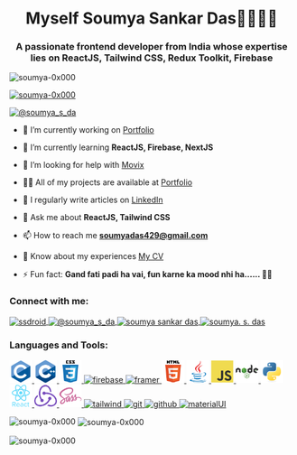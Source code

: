 <h1 align="center">Myself Soumya Sankar Das🥸🥸😤😤</h1>
<h3 align="center">A passionate frontend developer from India whose expertise lies on ReactJS, Tailwind CSS, Redux Toolkit, Firebase</h3>

<p align="left"> 
  <img src="https://komarev.com/ghpvc/?username=soumya-0x000&label=Profile%20views&color=0e75b6&style=flat" alt="soumya-0x000" />
</p>

<p align="left"> 
  <a href="https://github.com/ryo-ma/github-profile-trophy">
    <img src="https://github-profile-trophy.vercel.app/?username=soumya-0x000" alt="soumya-0x000" />
  </a> 
</p>

<p align="left"> 
  <a href="https://twitter.com/@soumya_s_da" target="blank">
    <img src="https://img.shields.io/twitter/follow/@soumya_s_da?logo=twitter&style=for-the-badge" alt="@soumya_s_da" />
  </a>
</p>

- 🔭 I’m currently working on [Portfolio](https://github.com/Soumya-0x000/Portfolio)

- 🌱 I’m currently learning **ReactJS, Firebase, NextJS**

- 🤝 I’m looking for help with [Movix](https://github.com/Soumya-0x000/Movix)

- 👨‍💻 All of my projects are available at [Portfolio](https://portfolio-five-mu-72.vercel.app/)

- 📝 I regularly write articles on [LinkedIn](https://www.linkedin.com/me?trk=p_mwlite_feed_updates-secondary_nav)

- 💬 Ask me about **ReactJS, Tailwind CSS**

- 📫 How to reach me **soumyadas429@gmail.com**

- 📄 Know about my experiences [My CV]()

- ⚡ Fun fact: **Gand fati padi ha vai, fun karne ka mood nhi ha...... 🙂🤡**

<h3 align="left">Connect with me:</h3>
<p align="left">
  <a href="https://codepen.io/ssdroid" target="blank">
    <img align="center" src="https://raw.githubusercontent.com/rahuldkjain/github-profile-readme-generator/master/src/images/icons/Social/codepen.svg" alt="ssdroid" height="30" width="40" />
  </a>
  <a href="https://twitter.com/@soumya_s_da" target="blank">
    <img align="center" src="https://raw.githubusercontent.com/rahuldkjain/github-profile-readme-generator/master/src/images/icons/Social/twitter.svg" alt="@soumya_s_da" height="30" width="40" />
  </a>
  <a href="https://linkedin.com/in/soumya sankar das" target="blank">
    <img align="center" src="https://raw.githubusercontent.com/rahuldkjain/github-profile-readme-generator/master/src/images/icons/Social/linked-in-alt.svg" alt="soumya sankar das" height="30" width="40" />
  </a>
  <a href="https://fb.com/soumya. s. das" target="blank">
    <img align="center" src="https://raw.githubusercontent.com/rahuldkjain/github-profile-readme-generator/master/src/images/icons/Social/facebook.svg" alt="soumya. s. das" height="30" width="40" />
  </a>
</p>

<h3 align="left">Languages and Tools:</h3>
<p align="left">
  <a href="https://www.cprogramming.com/" target="_blank" rel="noreferrer">
    <img src="https://raw.githubusercontent.com/devicons/devicon/master/icons/c/c-original.svg" alt="c" width="40" height="40"/> 
  </a> 
  <a href="https://www.w3schools.com/cpp/" target="_blank" rel="noreferrer"> 
    <img src="https://raw.githubusercontent.com/devicons/devicon/master/icons/cplusplus/cplusplus-original.svg" alt="cplusplus" width="40" height="40"/> 
  </a> 
  <a href="https://www.w3schools.com/css/" target="_blank" rel="noreferrer"> 
    <img src="https://raw.githubusercontent.com/devicons/devicon/master/icons/css3/css3-original-wordmark.svg" alt="css3" width="40" height="40"/> 
  </a> 
  <a href="https://firebase.google.com/" target="_blank" rel="noreferrer"> 
    <img src="https://www.vectorlogo.zone/logos/firebase/firebase-icon.svg" alt="firebase" width="40" height="40"/> 
  </a> 
  <a href="https://www.framer.com/" target="_blank" rel="noreferrer"> 
    <img src="https://cdn.dribbble.com/users/71107/screenshots/2648189/framerlogoanimation.gif" alt="framer" width="40" height="40"/> 
  </a> 
  <a href="https://www.w3.org/html/" target="_blank" rel="noreferrer"> 
    <img src="https://raw.githubusercontent.com/devicons/devicon/master/icons/html5/html5-original-wordmark.svg" alt="html5" width="40" height="40"/> 
  </a> 
  <a href="https://www.java.com" target="_blank" rel="noreferrer"> 
    <img src="https://raw.githubusercontent.com/devicons/devicon/master/icons/java/java-original.svg" alt="java" width="40" height="40"/> 
  </a> 
  <a href="https://developer.mozilla.org/en-US/docs/Web/JavaScript" target="_blank" rel="noreferrer"> 
    <img src="https://raw.githubusercontent.com/devicons/devicon/master/icons/javascript/javascript-original.svg" alt="javascript" width="40" height="40"/> 
  </a> 
  <a href="https://nodejs.org" target="_blank" rel="noreferrer"> 
    <img src="https://raw.githubusercontent.com/devicons/devicon/master/icons/nodejs/nodejs-original-wordmark.svg" alt="nodejs" width="40" height="40"/> 
  </a>
  <a href="https://www.python.org" target="_blank" rel="noreferrer">
    <img src="https://raw.githubusercontent.com/devicons/devicon/master/icons/python/python-original.svg" alt="python" width="40" height="40"/>
  </a> 
  <a href="https://reactjs.org/" target="_blank" rel="noreferrer">
    <img src="https://raw.githubusercontent.com/devicons/devicon/master/icons/react/react-original-wordmark.svg" alt="react" width="40" height="40"/>
  </a>
  <a href="https://redux.js.org" target="_blank" rel="noreferrer"> 
    <img src="https://raw.githubusercontent.com/devicons/devicon/master/icons/redux/redux-original.svg" alt="redux" width="40" height="40"/> 
  </a>
  <a href="https://sass-lang.com" target="_blank" rel="noreferrer">
    <img src="https://raw.githubusercontent.com/devicons/devicon/master/icons/sass/sass-original.svg" alt="sass" width="40" height="40"/> 
  </a>
  <a href="https://tailwindcss.com/" target="_blank" rel="noreferrer"> 
    <img src="https://www.vectorlogo.zone/logos/tailwindcss/tailwindcss-icon.svg" alt="tailwind" width="40" height="40"/>
  </a>
  <a href="https://tailwindcss.com/" target="_blank" rel="noreferrer"> 
    <img src="https://3.bp.blogspot.com/-xhNpNJJyQhk/XIe4GY78RQI/AAAAAAAAItc/ouueFUj2Hqo5dntmnKqEaBJR4KQ4Q2K3ACK4BGAYYCw/s1600/logo%2Bgit%2Bicon.png" alt="git" width="40" height="40"/>
  </a>
  <a href="https://tailwindcss.com/" target="_blank" rel="noreferrer"> 
    <img src="https://pngimg.com/uploads/github/github_PNG28.png" alt="github" width="40" height="40"/>
  </a>
  </a>
  <a href="https://tailwindcss.com/" target="_blank" rel="noreferrer"> 
    <img src="https://seeklogo.com/images/M/material-ui-logo-5BDCB9BA8F-seeklogo.com.png" alt="materialUI" width="40" height="40"/>
  </a>
</p>

<p><img align="left" src="https://github-readme-stats.vercel.app/api/top-langs?username=soumya-0x000&show_icons=true&locale=en&layout=compact" alt="soumya-0x000" /></p>

<p>&nbsp;<img align="center" src="https://github-readme-stats.vercel.app/api?username=soumya-0x000&show_icons=true&locale=en" alt="soumya-0x000" /></p>

<p><img align="center" src="https://github-readme-streak-stats.herokuapp.com/?user=soumya-0x000&" alt="soumya-0x000" /></p>
